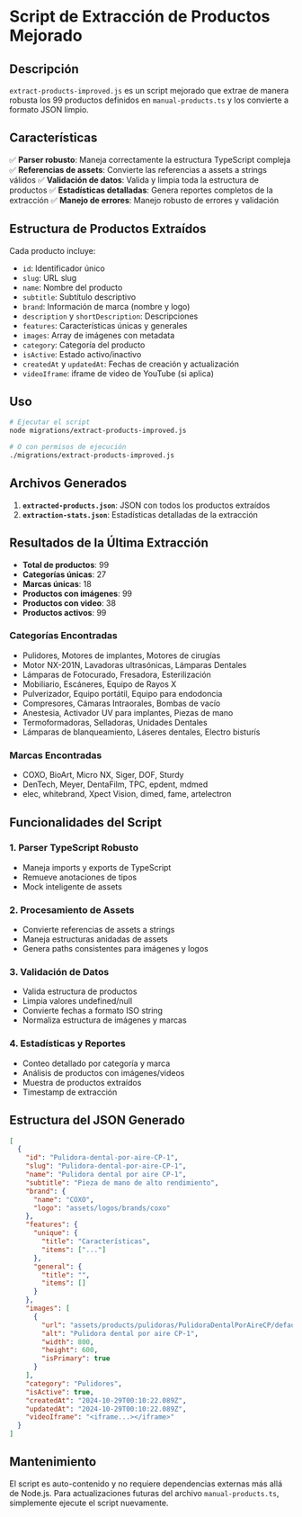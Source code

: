 # Script de Extracción de Productos Mejorado

## Descripción

`extract-products-improved.js` es un script mejorado que extrae de manera robusta los 99 productos definidos en `manual-products.ts` y los convierte a formato JSON limpio.

## Características

✅ **Parser robusto**: Maneja correctamente la estructura TypeScript compleja
✅ **Referencias de assets**: Convierte las referencias a assets a strings válidos
✅ **Validación de datos**: Valida y limpia toda la estructura de productos
✅ **Estadísticas detalladas**: Genera reportes completos de la extracción
✅ **Manejo de errores**: Manejo robusto de errores y validación

## Estructura de Productos Extraídos

Cada producto incluye:
- `id`: Identificador único
- `slug`: URL slug
- `name`: Nombre del producto
- `subtitle`: Subtítulo descriptivo
- `brand`: Información de marca (nombre y logo)
- `description` y `shortDescription`: Descripciones
- `features`: Características únicas y generales
- `images`: Array de imágenes con metadata
- `category`: Categoría del producto
- `isActive`: Estado activo/inactivo
- `createdAt` y `updatedAt`: Fechas de creación y actualización
- `videoIframe`: iframe de video de YouTube (si aplica)

## Uso

```bash
# Ejecutar el script
node migrations/extract-products-improved.js

# O con permisos de ejecución
./migrations/extract-products-improved.js
```

## Archivos Generados

1. **`extracted-products.json`**: JSON con todos los productos extraídos
2. **`extraction-stats.json`**: Estadísticas detalladas de la extracción

## Resultados de la Última Extracción

- **Total de productos**: 99
- **Categorías únicas**: 27
- **Marcas únicas**: 18
- **Productos con imágenes**: 99
- **Productos con video**: 38
- **Productos activos**: 99

### Categorías Encontradas
- Pulidores, Motores de implantes, Motores de cirugías
- Motor NX-201N, Lavadoras ultrasónicas, Lámparas Dentales
- Lámparas de Fotocurado, Fresadora, Esterilización
- Mobiliario, Escáneres, Equipo de Rayos X
- Pulverizador, Equipo portátil, Equipo para endodoncia
- Compresores, Cámaras Intraorales, Bombas de vacío
- Anestesia, Activador UV para implantes, Piezas de mano
- Termoformadoras, Selladoras, Unidades Dentales
- Lámparas de blanqueamiento, Láseres dentales, Electro bisturís

### Marcas Encontradas
- COXO, BioArt, Micro NX, Siger, DOF, Sturdy
- DenTech, Meyer, DentaFilm, TPC, epdent, mdmed
- elec, whitebrand, Xpect Vision, dimed, fame, artelectron

## Funcionalidades del Script

### 1. Parser TypeScript Robusto
- Maneja imports y exports de TypeScript
- Remueve anotaciones de tipos
- Mock inteligente de assets

### 2. Procesamiento de Assets
- Convierte referencias de assets a strings
- Maneja estructuras anidadas de assets
- Genera paths consistentes para imágenes y logos

### 3. Validación de Datos
- Valida estructura de productos
- Limpia valores undefined/null
- Convierte fechas a formato ISO string
- Normaliza estructura de imágenes y marcas

### 4. Estadísticas y Reportes
- Conteo detallado por categoría y marca
- Análisis de productos con imágenes/videos
- Muestra de productos extraídos
- Timestamp de extracción

## Estructura del JSON Generado

```json
[
  {
    "id": "Pulidora-dental-por-aire-CP-1",
    "slug": "Pulidora-dental-por-aire-CP-1",
    "name": "Pulidora dental por aire CP-1",
    "subtitle": "Pieza de mano de alto rendimiento",
    "brand": {
      "name": "COXO",
      "logo": "assets/logos/brands/coxo"
    },
    "features": {
      "unique": {
        "title": "Características",
        "items": ["..."]
      },
      "general": {
        "title": "",
        "items": []
      }
    },
    "images": [
      {
        "url": "assets/products/pulidoras/PulidoraDentalPorAireCP/default",
        "alt": "Pulidora dental por aire CP-1",
        "width": 800,
        "height": 600,
        "isPrimary": true
      }
    ],
    "category": "Pulidores",
    "isActive": true,
    "createdAt": "2024-10-29T00:10:22.089Z",
    "updatedAt": "2024-10-29T00:10:22.089Z",
    "videoIframe": "<iframe...></iframe>"
  }
]
```

## Mantenimiento

El script es auto-contenido y no requiere dependencias externas más allá de Node.js. Para actualizaciones futuras del archivo `manual-products.ts`, simplemente ejecute el script nuevamente.